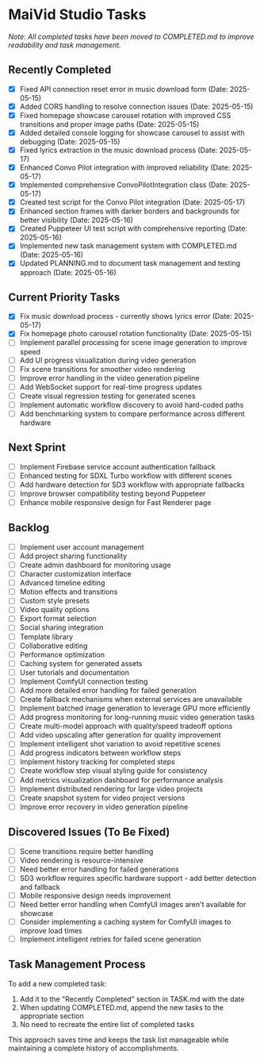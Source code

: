 # MaiVid Studio Tasks

*Note: All completed tasks have been moved to COMPLETED.md to improve readability and task management.*

## Recently Completed

- [x] Fixed API connection reset error in music download form (Date: 2025-05-15)
- [x] Added CORS handling to resolve connection issues (Date: 2025-05-15)
- [x] Fixed homepage showcase carousel rotation with improved CSS transitions and proper image paths (Date: 2025-05-15)
- [x] Added detailed console logging for showcase carousel to assist with debugging (Date: 2025-05-15)
- [x] Fixed lyrics extraction in the music download process (Date: 2025-05-17)
- [x] Enhanced Convo Pilot integration with improved reliability (Date: 2025-05-17)
- [x] Implemented comprehensive ConvoPilotIntegration class (Date: 2025-05-17)
- [x] Created test script for the Convo Pilot integration (Date: 2025-05-17)
- [x] Enhanced section frames with darker borders and backgrounds for better visibility (Date: 2025-05-16)
- [x] Created Puppeteer UI test script with comprehensive reporting (Date: 2025-05-16)
- [x] Implemented new task management system with COMPLETED.md (Date: 2025-05-16)
- [x] Updated PLANNING.md to document task management and testing approach (Date: 2025-05-16)

## Current Priority Tasks

- [x] Fix music download process - currently shows lyrics error (Date: 2025-05-17)
- [x] Fix homepage photo carousel rotation functionality (Date: 2025-05-15)
- [ ] Implement parallel processing for scene image generation to improve speed
- [ ] Add UI progress visualization during video generation
- [ ] Fix scene transitions for smoother video rendering
- [ ] Improve error handling in the video generation pipeline
- [ ] Add WebSocket support for real-time progress updates
- [ ] Create visual regression testing for generated scenes
- [ ] Implement automatic workflow discovery to avoid hard-coded paths
- [ ] Add benchmarking system to compare performance across different hardware

## Next Sprint

- [ ] Implement Firebase service account authentication fallback
- [ ] Enhanced testing for SDXL Turbo workflow with different scenes
- [ ] Add hardware detection for SD3 workflow with appropriate fallbacks
- [ ] Improve browser compatibility testing beyond Puppeteer
- [ ] Enhance mobile responsive design for Fast Renderer page

## Backlog

- [ ] Implement user account management
- [ ] Add project sharing functionality
- [ ] Create admin dashboard for monitoring usage
- [ ] Character customization interface
- [ ] Advanced timeline editing
- [ ] Motion effects and transitions
- [ ] Custom style presets
- [ ] Video quality options
- [ ] Export format selection
- [ ] Social sharing integration
- [ ] Template library
- [ ] Collaborative editing
- [ ] Performance optimization
- [ ] Caching system for generated assets
- [ ] User tutorials and documentation
- [ ] Implement ComfyUI connection testing
- [ ] Add more detailed error handling for failed generation
- [ ] Create fallback mechanisms when external services are unavailable
- [ ] Implement batched image generation to leverage GPU more efficiently
- [ ] Add progress monitoring for long-running music video generation tasks
- [ ] Create multi-model approach with quality/speed tradeoff options
- [ ] Add video upscaling after generation for quality improvement
- [ ] Implement intelligent shot variation to avoid repetitive scenes
- [ ] Add progress indicators between workflow steps
- [ ] Implement history tracking for completed steps
- [ ] Create workflow step visual styling guide for consistency
- [ ] Add metrics visualization dashboard for performance analysis
- [ ] Implement distributed rendering for large video projects
- [ ] Create snapshot system for video project versions
- [ ] Improve error recovery in video generation pipeline

## Discovered Issues (To Be Fixed)

- [ ] Scene transitions require better handling
- [ ] Video rendering is resource-intensive
- [ ] Need better error handling for failed generations
- [ ] SD3 workflow requires specific hardware support - add better detection and fallback
- [ ] Mobile responsive design needs improvement
- [ ] Need better error handling when ComfyUI images aren't available for showcase
- [ ] Consider implementing a caching system for ComfyUI images to improve load times
- [ ] Implement intelligent retries for failed scene generation

## Task Management Process

To add a new completed task:
1. Add it to the "Recently Completed" section in TASK.md with the date
2. When updating COMPLETED.md, append the new tasks to the appropriate section
3. No need to recreate the entire list of completed tasks

This approach saves time and keeps the task list manageable while maintaining a complete history of accomplishments.
